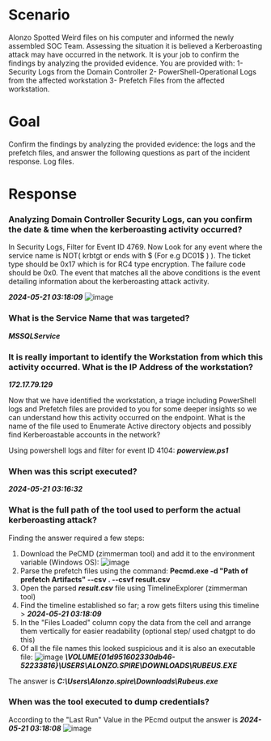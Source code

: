 # Scenario
Alonzo Spotted Weird files on his computer and informed the newly assembled SOC Team. Assessing the situation it is believed a Kerberoasting attack may have occurred in the network. It is your job to confirm the findings by analyzing the provided evidence. You are provided with: 1- Security Logs from the Domain Controller 2- PowerShell-Operational Logs from the affected workstation 3- Prefetch Files from the affected workstation.

# Goal
Confirm the findings by analyzing the provided evidence: the logs and the prefetch files, and answer the following questions as part of the incident response. Log files.

# Response
### Analyzing Domain Controller Security Logs, can you confirm the date & time when the kerberoasting activity occurred?
In Security Logs, Filter for Event ID 4769. Now Look for any event where the service name is NOT( krbtgt or ends with $ (For e.g DC01$ ) ). The ticket type should be 0x17 which is for RC4 type encryption. The failure code should be 0x0. The event that matches all the above conditions is the event detailing information about the kerberoasting attack activity.

***2024-05-21 03:18:09***
![image](https://github.com/marufrahmangit/hack-the-box/assets/25085219/9d957a19-7dd7-4b7b-939a-99b7c4e2e9c5)

### What is the Service Name that was targeted?

***MSSQLService***

### It is really important to identify the Workstation from which this activity occurred. What is the IP Address of the workstation?

***172.17.79.129***

Now that we have identified the workstation, a triage including PowerShell logs and Prefetch files are provided to you for some deeper insights so we can understand how this activity occurred on the endpoint. What is the name of the file used to Enumerate Active directory objects and possibly find Kerberoastable accounts in the network?

Using powershell logs and filter for event ID 4104: ***powerview.ps1***

### When was this script executed?

***2024-05-21 03:16:32***

### What is the full path of the tool used to perform the actual kerberoasting attack?
Finding the answer required a few steps:
1. Download the PeCMD (zimmerman tool) and add it to the environment variable (Windows OS):
![image](https://github.com/user-attachments/assets/1baa22e0-2e6a-4505-9e72-ecff1bd86ac4)
2. Parse the prefetch files using the command: **Pecmd.exe -d "Path of prefetch Artifacts" --csv . --csvf result.csv**
3. Open the parsed ***result.csv*** file using TimelineExplorer (zimmerman tool)
4. Find the timeline established so far; a row gets filters using this timeline > ***2024-05-21 03:18:09***
5. In the "Files Loaded" column copy the data from the cell and arrange them vertically for easier readability (optional step/ used chatgpt to do this)
6. Of all the file names this looked suspicious and it is also an executable file: 
![image](https://github.com/user-attachments/assets/7df9a7ef-2b11-4724-b57b-f52a05cae120)
***\VOLUME{01d951602330db46-52233816}\USERS\ALONZO.SPIRE\DOWNLOADS\RUBEUS.EXE***

The answer is ***C:\Users\Alonzo.spire\Downloads\Rubeus.exe***

### When was the tool executed to dump credentials?
According to the  "Last Run" Value in the PEcmd output the answer is ***2024-05-21 03:18:08***
![image](https://github.com/user-attachments/assets/3501243a-cea5-42b4-8a50-6e1dc6ea8e8f)

